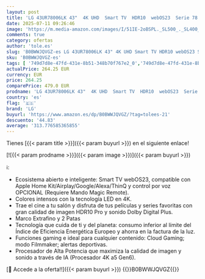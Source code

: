 ```yaml
---
layout: post
title: 'LG 43UR78006LK 43"  4K UHD  Smart TV  HDR10  webOS23  Serie 78  Procesador Alta Potencia  Dolby Digital Plus  Alexa/Google Assistant'
date: 2025-07-11 09:26:46
image: 'https://m.media-amazon.com/images/I/51IE-2oBSPL._SL500_._SL400_.jpg'
comments: true
category: ofertas
author: 'tole.es'
slug: 'B0BWWJQVGZ-es LG 43UR78006LK 43" 4K UHD Smart TV HDR10 webOS23 Serie 78...'
sku: 'B0BWWJQVGZ-es'
tags: [ '749d7d8e-47fd-431e-8b51-348b70f767e2_0','749d7d8e-47fd-431e-8b51-348b70f767e2_101','749d7d8e-47fd-431e-8b51-348b70f767e2_401','Arborist Merchandising Root','Electrónica','FAVORITOS DE LOS CLIENTES','Gaming TVs','Los favoritos de nuestros clientes: Electrónica','Self Service','Special Features Stores','TV, para cualquier necesidad','TV, vídeo y home cinema','Televisores','lg','smart','tv','🇪🇸', ]
actualPrice: 264.25 EUR
currency: EUR
price: 264.25
comparePrice: 479.0 EUR
prodname: 'LG 43UR78006LK 43"  4K UHD  Smart TV  HDR10  webOS23  Serie 78  Procesador Alta Potencia  Dolby Digital Plus  Alexa/Google Assistant'
country: 'es'
flag: '🇪🇸'
brand: 'LG'
buyurl: 'https://www.amazon.es/dp/B0BWWJQVGZ/?tag=tolees-21'
descuento: '44.83'
average: '313.776585365855'
---
```


Tienes [{{< param title >}}]({{< param buyurl >}}) en el siguiente enlace!

[![{{< param prodname >}}]({{< param image >}})]({{< param buyurl >}})

ℹ️:

- Ecosistema abierto e inteligente: Smart TV webOS23, compatible con Apple Home Kit/Airplay/Google/Alexa/ThinQ y control por voz OPCIONAL (Requiere Mando Magic Remote).
- Colores intensos con la tecnología LED en 4K.
- Trae el cine a tu salón y disfruta de tus películas y series favoritas con gran calidad de imagen HDR10 Pro y sonido Dolby Digital Plus.
- Marco Extrafino y 2 Patas
- Tecnología que cuida de ti y del planeta: consumo inferior al límite del Índice de Eficiencia Energética Europeo y ahorra en la factura de la luz.
- Funciones gaming e ideal para cualquier contenido: Cloud Gaming; modo Filmmaker; alertas deportivas.
- Procesador de Alta Potencia que maximiza la calidad de imagen y sonido a través de IA (Procesador 4K a5 Gen6).

[🛒 Accede a la oferta!!]({{< param buyurl >}})
{{<world>}}B0BWWJQVGZ{{</world>}}
